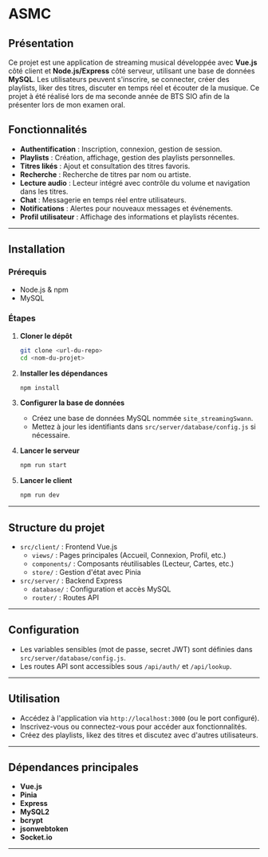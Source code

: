 # ASMC

## Présentation
Ce projet est une application de streaming musical développée avec **Vue.js** côté client et **Node.js/Express** côté serveur, utilisant une base de données **MySQL**. Les utilisateurs peuvent s'inscrire, se connecter, créer des playlists, liker des titres, discuter en temps réel et écouter de la musique.
Ce projet à été réalisé lors de ma seconde année de BTS SIO afin de la présenter lors de mon examen oral.

## Fonctionnalités

- **Authentification** : Inscription, connexion, gestion de session.
- **Playlists** : Création, affichage, gestion des playlists personnelles.
- **Titres likés** : Ajout et consultation des titres favoris.
- **Recherche** : Recherche de titres par nom ou artiste.
- **Lecture audio** : Lecteur intégré avec contrôle du volume et navigation dans les titres.
- **Chat** : Messagerie en temps réel entre utilisateurs.
- **Notifications** : Alertes pour nouveaux messages et événements.
- **Profil utilisateur** : Affichage des informations et playlists récentes.

---

## Installation

### Prérequis

- Node.js & npm
- MySQL

### Étapes

1. **Cloner le dépôt**
   ```bash
   git clone <url-du-repo>
   cd <nom-du-projet>
   ```

2. **Installer les dépendances**
   ```bash
   npm install
   ```

3. **Configurer la base de données**
   - Créez une base de données MySQL nommée `site_streamingSwann`.
   - Mettez à jour les identifiants dans `src/server/database/config.js` si nécessaire.

4. **Lancer le serveur**
   ```bash
   npm run start
   ```

5. **Lancer le client**
   ```bash
   npm run dev
   ```

---

## Structure du projet

- `src/client/` : Frontend Vue.js
  - `views/` : Pages principales (Accueil, Connexion, Profil, etc.)
  - `components/` : Composants réutilisables (Lecteur, Cartes, etc.)
  - `store/` : Gestion d'état avec Pinia
- `src/server/` : Backend Express
  - `database/` : Configuration et accès MySQL
  - `router/` : Routes API

---

## Configuration

- Les variables sensibles (mot de passe, secret JWT) sont définies dans `src/server/database/config.js`.
- Les routes API sont accessibles sous `/api/auth/` et `/api/lookup`.

---

## Utilisation

- Accédez à l'application via `http://localhost:3000` (ou le port configuré).
- Inscrivez-vous ou connectez-vous pour accéder aux fonctionnalités.
- Créez des playlists, likez des titres et discutez avec d'autres utilisateurs.

---

## Dépendances principales

- **Vue.js**
- **Pinia**
- **Express**
- **MySQL2**
- **bcrypt**
- **jsonwebtoken**
- **Socket.io**
---
